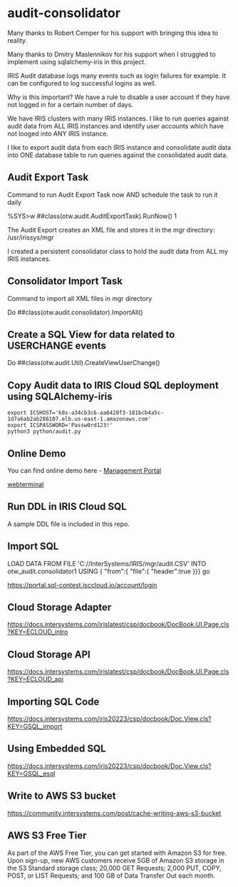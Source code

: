 # audit-consolidator

Many thanks to Robert Cemper for his support with bringing this idea to reality.

Many thanks to Dmitry Maslennikov for his support when I struggled to implement using sqlalchemy-iris in this project.

IRIS Audit database logs many events such as login failures for example. It can be configured to log successful logins as well. 

Why is this important? We have a rule to disable a user account if they have not logged in for a certain number of days.

We have IRIS clusters with many IRIS instances. I like to run queries against audit data from ALL IRIS instances and identify user accounts which have not looged into ANY IRIS instance.

I like to export audit data from each IRIS instance and consolidate audit data into ONE database table to run queries against the consolidated audit data.

## Audit Export Task

Command to run Audit Export Task now AND schedule the task to run it daily

%SYS>w ##class(otw.audit.AuditExportTask).RunNow()
1

The Audit Export creates an XML file and stores it in the mgr directory: /usr/irissys/mgr

I created a persistent consolidator class to hold the audit data from ALL my IRIS instances.

## Consolidator Import Task

Command to import all XML files in mgr directory

Do ##class(otw.audit.consolidator).ImportAll()

## Create a SQL View for data related to USERCHANGE events

Do ##class(otw.audit.Util).CreateViewUserChange()

## Copy Audit data to IRIS Cloud SQL deployment using SQLAlchemy-iris
```
export ICSHOST='k8s-a34cb3c6-aa6428f3-181bcb4a5c-1d7a6ab2ab286107.elb.us-east-1.amazonaws.com'
export ICSPASSWORD='Passw0rd123!'
python3 python/audit.py
```
## Online Demo
You can find online demo here - [Management Portal](https://audit-consolidator.demo.community.intersystems.com/csp/sys/UtilHome.csp)

[webterminal](https://audit-consolidator.demo.community.intersystems.com/terminal/)

## Run DDL in IRIS Cloud SQL

A sample DDL file is included in this repo.

## Import SQL

LOAD DATA FROM FILE 'C://InterSystems/IRIS/mgr/audit.CSV'
INTO otw_audit.consolidator1
USING {
 "from":{
    "file":{
     "header":true
   }}}
go

https://portal.sql-contest.isccloud.io/account/login

## Cloud Storage Adapter

https://docs.intersystems.com/irislatest/csp/docbook/DocBook.UI.Page.cls?KEY=ECLOUD_intro

## Cloud Storage API

https://docs.intersystems.com/irislatest/csp/docbook/DocBook.UI.Page.cls?KEY=ECLOUD_api

## Importing SQL Code

https://docs.intersystems.com/iris20223/csp/docbook/Doc.View.cls?KEY=GSQL_import

## Using Embedded SQL

https://docs.intersystems.com/iris20223/csp/docbook/Doc.View.cls?KEY=GSQL_esql

## Write to AWS S3 bucket

https://community.intersystems.com/post/cache-writing-aws-s3-bucket

## AWS S3 Free Tier

As part of the AWS Free Tier, you can get started with Amazon S3 for free. Upon sign-up, new AWS customers receive 5GB of Amazon S3 storage in the S3 Standard storage class; 20,000 GET Requests; 2,000 PUT, COPY, POST, or LIST Requests; and 100 GB of Data Transfer Out each month.
